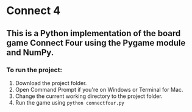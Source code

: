 # Connect 4
## This is a Python implementation of the board game Connect Four using the Pygame module and NumPy. 
### To run the project:
  1. Download the project folder.
  2. Open Command Prompt if you're on Windows or Terminal for Mac.
  3. Change the current working directory to the project folder.
  4. Run the game using `python connectfour.py`
